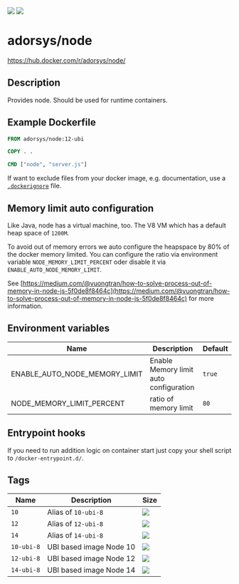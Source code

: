 [![](https://img.shields.io/docker/pulls/adorsys/node.svg?logo=docker)](https://hub.docker.com/r/adorsys/node/)
[![](https://img.shields.io/docker/stars/adorsys/node.svg?logo=docker)](https://hub.docker.com/r/adorsys/node/)

# adorsys/node

https://hub.docker.com/r/adorsys/node/

## Description

Provides node. Should be used for runtime containers.

## Example Dockerfile

```dockerfile
FROM adorsys/node:12-ubi

COPY . .

CMD ["node", "server.js"]
```

If want to exclude files from your docker image, e.g. documentation, 
use a [`.dockerignore`](https://docs.docker.com/engine/reference/builder/#dockerignore-file) file.

## Memory limit auto configuration

Like Java, node has a virtual machine, too. The V8 VM which has a default heap space of
`1200M`. 

To avoid out of memory errors we auto configure the heapspace by 80% of the docker memory limited.
You can configure the ratio via environment variable `NODE_MEMORY_LIMIT_PERCENT` oder disable it via `ENABLE_AUTO_NODE_MEMORY_LIMIT`.

See [https://medium.com/@vuongtran/how-to-solve-process-out-of-memory-in-node-js-5f0de8f8464c](https://medium.com/@vuongtran/how-to-solve-process-out-of-memory-in-node-js-5f0de8f8464c) for more information.

## Environment variables

| Name | Description | Default |
| ---- | ----------- | ------- |
| ENABLE_AUTO_NODE_MEMORY_LIMIT | Enable Memory limit auto configuration | `true` |
| NODE_MEMORY_LIMIT_PERCENT | ratio of memory limit | `80` |

## Entrypoint hooks

If you need to run addition logic on container start just copy your shell script to `/docker-entrypoint.d/`.

## Tags

| Name | Description | Size |
| ---- | ----------- | ---- |
| `10` | Alias of `10-ubi-8` | ![](https://images.microbadger.com/badges/image/adorsys/node:10.svg) |
| `12` | Alias of `12-ubi-8` | ![](https://images.microbadger.com/badges/image/adorsys/node:12.svg) |
| `14` | Alias of `14-ubi-8` | ![](https://images.microbadger.com/badges/image/adorsys/node:14.svg) |
| `10-ubi-8` | UBI based image Node 10 | ![](https://images.microbadger.com/badges/image/adorsys/node:10-ubi.svg) |
| `12-ubi-8` | UBI based image Node 12 | ![](https://images.microbadger.com/badges/image/adorsys/node:12-ubi.svg) |
| `14-ubi-8` | UBI based image Node 14 | ![](https://images.microbadger.com/badges/image/adorsys/node:14-ubi.svg) |
